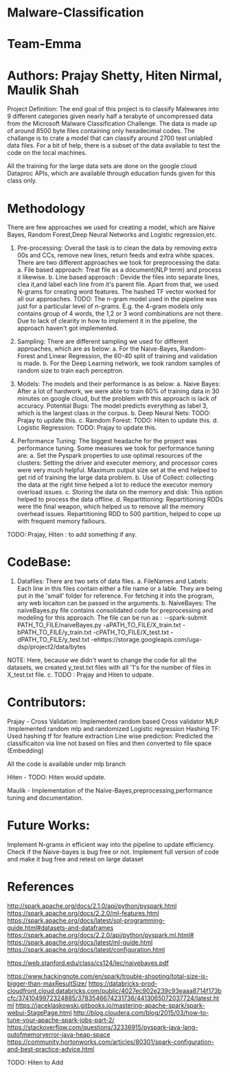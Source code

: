 # Malware-Classification
# Team-Emma
# Authors: Prajay Shetty, Hiten Nirmal, Maulik Shah

Project Definition:
The end goal of this project is to classify Malewares into 9 different categories given nearly half a terabyte of uncompressed data from the Microsoft Malware Classification Challenge. The data is made up of around 8500 byte files containing only hexadecimal codes. The challange is to crate a model that can classify around 2700 test unlabled data files. For a bit of help, there is a subset of the data available to test the code on the local machines. 

All the training for the large data sets are done on the google cloud Dataproc APIs, which are available through education funds given for this class only.


# Methodology 
There are few approaches we used for creating a model, which are Naive Bayes, Random Forest,Deep Neural Networks and Logistic regression,etc. 
1. Pre-processing: Overall the task is to clean the data by removing extra 00s and CCs, remove new lines, return feeds and extra white spaces. There are two different approaches we took for preprocessing the data:
  a. File based approach: Treat file as a document(NLP term) and process it likewise.
  b. Line based approach : Devide the files into separate lines, clea it,and label each line from it's parent file. 
 Apart from that, we used N-grams for creating word features. The hashed TF vector worked for all our approaches. 
 TODO: The n-gram model used in the pipeline was just for a particular level of n-grams. E.g. the 4-gram models only contains group of 4 words, the 1,2 or 3 word combinations are not there. Due to lack of clearity in how to implement it in the pipeline, the approach haven't got implemented. 
  
2. Sampling: There are different sampling we used for different approaches, which are as below:
   a. For the Naive-Bayes, Random-Forest and Linear Regression, the 60-40 split of training and validation is made.
   b. For the Deep Learning network, we took random samples of random size to train each perceptron. 
   
3. Models: The models and their performance is as below:
   a. Naive Bayes: After a lot of hardwork, we were able to train 60% of training data in 30 minutes on google cloud, but the problem with this approach is lack of accuracy. 
   Potential Bugs: The model predicts everything as label 3, which is the largest class in the corpus. 
   b. Deep Neural Nets: TODO: Prajay to update this.
   c. Ramdom Forest: TODO: Hiten to update this.
   d. Logistic Regression: TODO: Prajay to update this.
   
4. Performance Tuning: The biggest headache for the project was performance tuning. Some measures we took for performance tuning are: 
a. Set the Pyspark properties to use optimal resources of the clusters: Setting the driver and executer memory, and processor cores were very much helpful. Maximum output size set at the end helped to get rid of training the large data problem.
b. Use of Collect: collecting the data at the right time helped a lot to reduce the executor memory overload issues. 
c. Storing the data on the memory and disk: This option helped to process the data offline.
d. Repartitioning: Repartitioning RDDs were the final weapon, which helped us to remove all the memory overhead issues. Repartitioning RDD to 500 partition, helped to cope up with frequent memory failiours. 
   
TODO: Prajay, Hiten : to add something if any.




# CodeBase:
1. Datafiles: There are two sets of data files.
  a. FileNames and Labels: Each line in this files contain either a file name or a lable. They are being put in the 'small' folder for reference. For fetching it into the program, any web locaiton can be passed in the arguments. 
  b. NaiveBayes: The naiveBayes.py file contains consolidated code for preprocessing and modeling for this approach. The file can be run as : 
 --spark-submit PATH_TO_FILE/naiveBayes.py -aPATH_TO_FILE/X_train.txt -bPATH_TO_FILE/y_train.txt -cPATH_TO_FILE/X_test.txt -dPATH_TO_FILE/y_test.txt -ehttps://storage.googleapis.com/uga-dsp/project2/data/bytes 


NOTE: Here, because we didn't want to change the code for all the datasets, we created y_test.txt files with all '1's for the number of files in X_test.txt file.
  c. TODO : Prajay and Hiten to udpate.

# Contributors:
Prajay - 
Cross Validation: Implemented random based Cross validator 
MLP :Implemented random mlp  and randomized Logistic regression
Hashing TF: Used hashing tf for feature extraction
Line wise prediction: Predicted the classificaiton via line not based on files and then converted to file space (Embedding)

All the code is available under mlp branch

Hiten - TODO: Hiten would update.

Maulik - Implementation of the Naive-Bayes,preprocessing,performance tuning and documentation. 

# Future Works:
Implement N-grams in efficient way into the pipeline to update efficiency. Check if the Naive-bayes is bug free or not.
Implement full version of code and make it bug free and retest on large dataset


# References
http://spark.apache.org/docs/2.1.0/api/python/pyspark.html
https://spark.apache.org/docs/2.2.0/ml-features.html
https://spark.apache.org/docs/latest/sql-programming-guide.html#datasets-and-dataframes
https://spark.apache.org/docs/2.2.0/api/python/pyspark.ml.html#
https://spark.apache.org/docs/latest/ml-guide.html
https://spark.apache.org/docs/latest/configuration.html

https://web.stanford.edu/class/cs124/lec/naivebayes.pdf


https://www.hackingnote.com/en/spark/trouble-shooting/total-size-is-bigger-than-maxResultSize/
https://databricks-prod-cloudfront.cloud.databricks.com/public/4027ec902e239c93eaaa8714f173bcfc/3741049972324885/3783546674231736/4413065072037724/latest.html
https://jaceklaskowski.gitbooks.io/mastering-apache-spark/spark-webui-StagePage.html
http://blog.cloudera.com/blog/2015/03/how-to-tune-your-apache-spark-jobs-part-2/
https://stackoverflow.com/questions/32336915/pyspark-java-lang-outofmemoryerror-java-heap-space
https://community.hortonworks.com/articles/80301/spark-configuration-and-best-practice-advice.html

TODO: Hiten to Add
